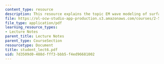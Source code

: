 ```yaml
---
content_type: resource
description: This resource explains the topic EM wave modeling of surfaces.
file: https://ol-ocw-studio-app-production.s3.amazonaws.com/courses/2-58j-radiative-transfer-spring-2006/7d3509d0488dfff3bbb5f4ed96681002_student_lect6.pdf
file_type: application/pdf
learning_resource_types:
- Lecture Notes
parent_title: Lecture Notes
parent_type: CourseSection
resourcetype: Document
title: student_lect6.pdf
uid: 7d3509d0-488d-fff3-bbb5-f4ed96681002
---
```

